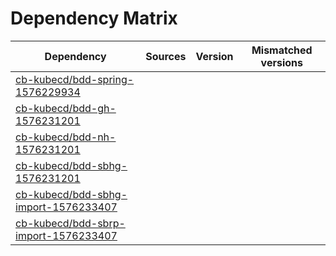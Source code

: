 # Dependency Matrix

Dependency | Sources | Version | Mismatched versions
---------- | ------- | ------- | -------------------
[cb-kubecd/bdd-spring-1576229934](https://github.com/cb-kubecd/bdd-spring-1576229934.git) |  | []() | 
[cb-kubecd/bdd-gh-1576231201](https://github.com/cb-kubecd/bdd-gh-1576231201.git) |  | []() | 
[cb-kubecd/bdd-nh-1576231201](https://github.com/cb-kubecd/bdd-nh-1576231201.git) |  | []() | 
[cb-kubecd/bdd-sbhg-1576231201](https://github.com/cb-kubecd/bdd-sbhg-1576231201.git) |  | []() | 
[cb-kubecd/bdd-sbhg-import-1576233407](https://github.com/cb-kubecd/bdd-sbhg-import-1576233407.git) |  | []() | 
[cb-kubecd/bdd-sbrp-import-1576233407](https://github.com/cb-kubecd/bdd-sbrp-import-1576233407.git) |  | []() | 
